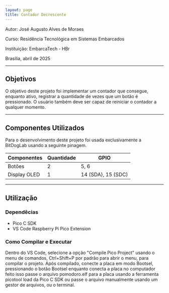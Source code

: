 ```yaml
---
layout: page
title: Contador Decrescente
---
```


Autor: José Augusto Alves de Moraes

Curso: Residência Tecnológica em Sistemas Embarcados

Instituição: EmbarcaTech - HBr

Brasília, abril de 2025

---

## Objetivos

O objetivo deste projeto foi implementar um contador que consegue, enquanto ativo, registrar a quantidade de vezes que um botão é pressionado. O usuário também deve ser capaz de reiniciar o contador a qualquer momento.

---

## Componentes Utilizados

Para o desenvolvimento deste projeto foi usada exclusivamente a BitDogLab usando a seguinte pinagem.

| Componentes        | Quantidade | GPIO               |
| ------------------ | ---------- | -------------------|
| Botões             | 2          | 5, 6               |
| Display OLED       | 1          | 14 (SDA), 15 (SDC) |

---

## Utilização

### Dependêcias

- Pico C SDK
- VS Code Raspberry Pi Pico Extension

### Como Compilar e Executar

Dentro do VS Code, selecione a opção "Compile Pico Project" usando o menu de comandos, Ctrl+Shift+P por padrão para abrir o menu, para compilar o projeto. Após compilado, conecte a placa em modo Bootsel, pressionando o botão Bootsel enquanto conecta a placa no computador feito isso passe o arquivo pomodoro.elf para a placa usando a ferramenta picotool load da Pico C SDK ou passe o arquivo manualmente usando um gestor de arquivos, ou o terminal.
